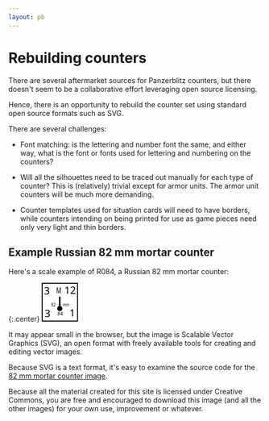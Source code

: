 ```yaml
---
layout: pb
---
```


# Rebuilding counters

There are several aftermarket sources for Panzerblitz counters, but
there doesn't seem to be a collaborative effort leveraging open source
licensing.

Hence, there is an opportunity to rebuild the counter set using standard
open source formats such as SVG.

There are several challenges:

* Font matching: is the lettering and number font the same, and either
  way, what is the font or fonts used for lettering and numbering on the
  counters?

* Will all the silhouettes need to be traced out manually for each type
  of counter? This is (relatively) trivial except for armor units. The
  armor unit counters will be much more demanding.

* Counter templates used for situation cards will need to have borders,
  while counters intending on being printed for use as game pieces need
  only very light and thin borders.

## Example Russian 82 mm mortar counter

Here's a scale example of R084, a Russian 82 mm mortar counter:

{:.center}
![Russian 82 mm mortar](/images/mortar-template.svg)

It may appear small in the browser, but the image is Scalable Vector
Graphics (SVG), an open format with freely available tools for creating
and editing vector images.

Because SVG is a text format, it's easy to examine the source code for
the [82 mm mortar counter
image](https://github.com/mtngrown/consim/blob/master/source/images/mortar-template.svg).

Because all the material created for this site is licensed under
Creative Commons, you are free and encouraged to download this image
(and all the other images) for your own use, improvement or whatever.



